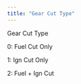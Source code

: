 ```yaml
---
title: "Gear Cut Type"
---
```


Gear Cut Type


&#48;: Fuel Cut Only

&#49;: Ign Cut Only

&#50;: Fuel + Ign Cut

